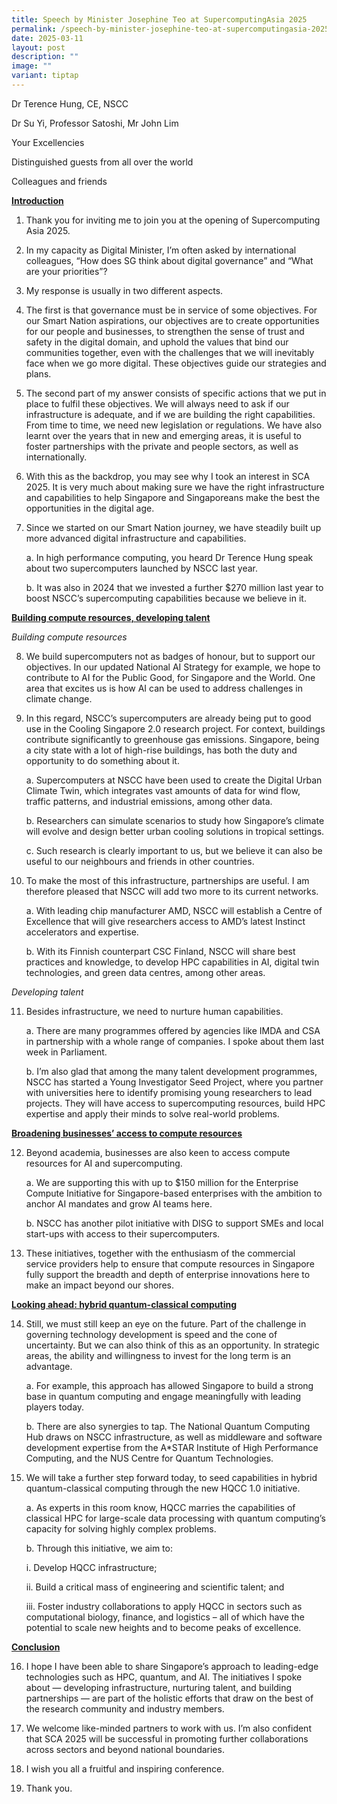 ```yaml
---
title: Speech by Minister Josephine Teo at SupercomputingAsia 2025
permalink: /speech-by-minister-josephine-teo-at-supercomputingasia-2025/
date: 2025-03-11
layout: post
description: ""
image: ""
variant: tiptap
---
```

<p>Dr Terence Hung, CE, NSCC</p>
<p>Dr Su Yi, Professor Satoshi, Mr John Lim</p>
<p>Your Excellencies</p>
<p>Distinguished guests from all over the world</p>
<p>Colleagues and friends</p>
<p><strong><u>Introduction</u></strong>
</p>
<ol data-tight="true" class="tight">
<li>
<p>Thank you for inviting me to join you at the opening of Supercomputing
Asia 2025.</p>
<p></p>
</li>
<li>
<p>In my capacity as Digital Minister, I’m often asked by international colleagues,
“How does SG think about digital governance” and “What are your priorities”?</p>
<p></p>
</li>
<li>
<p>My response is usually in two different aspects.</p>
<p></p>
</li>
<li>
<p>The first is that governance must be in service of some objectives. For
our Smart Nation aspirations, our objectives are to create opportunities
for our people and businesses, to strengthen the sense of trust and safety
in the digital domain, and uphold the values that bind our communities
together, even with the challenges that we will inevitably face when we
go more digital. These objectives guide our strategies and plans.</p>
<p></p>
</li>
<li>
<p>The second part of my answer consists of specific actions that we put
in place to fulfil these objectives. We will always need to ask if our
infrastructure is adequate, and if we are building the right capabilities.
From time to time, we need new legislation or regulations. We have also
learnt over the years that in new and emerging areas, it is useful to foster
partnerships with the private and people sectors, as well as internationally.</p>
<p></p>
</li>
<li>
<p>With this as the backdrop, you may see why I took an interest in SCA 2025.
It is very much about making sure we have the right infrastructure and
capabilities to help Singapore and Singaporeans make the best the opportunities
in the digital age.</p>
<p></p>
</li>
<li>
<p>Since we started on our Smart Nation journey, we have steadily built up
more advanced digital infrastructure and capabilities.</p>
<p>a. In high performance computing, you heard Dr Terence Hung speak about
two supercomputers launched by NSCC last year.</p>
<p>b. It was also in 2024 that we invested a further $270 million last year
to boost NSCC’s supercomputing capabilities because we believe in it.</p>
</li>
</ol>
<p><strong><u>Building compute resources, developing talent</u></strong>
</p>
<p><em>Building compute resources</em>
</p>
<ol start="8" data-tight="true" class="tight">
<li>
<p>We build supercomputers not as badges of honour, but to support our objectives.
In our updated National AI Strategy for example, we hope to contribute
to AI for the Public Good, for Singapore and the World. One area that excites
us is how AI can be used to address challenges in climate change.</p>
<p></p>
</li>
<li>
<p>In this regard, NSCC’s supercomputers are already being put to good use
in the Cooling Singapore 2.0 research project. For context, buildings contribute
significantly to greenhouse gas emissions. Singapore, being a city state
with a lot of high-rise buildings, has both the duty and opportunity to
do something about it.</p>
<p>a. Supercomputers at NSCC have been used to create the Digital Urban Climate
Twin, which integrates vast amounts of data for wind flow, traffic patterns,
and industrial emissions, among other data.</p>
<p>b. Researchers can simulate scenarios to study how Singapore’s climate
will evolve and design better urban cooling solutions in tropical settings.</p>
<p>c. Such research is clearly important to us, but we believe it can also
be useful to our neighbours and friends in other countries.</p>
<p></p>
</li>
<li>
<p>To make the most of this infrastructure, partnerships are useful. I am
therefore pleased that NSCC will add two more to its current networks.</p>
<p>a. With leading chip manufacturer AMD, NSCC will establish a Centre of
Excellence that will give researchers access to AMD’s latest Instinct accelerators
and expertise.</p>
<p>b. With its Finnish counterpart CSC Finland, NSCC will share best practices
and knowledge, to develop HPC capabilities in AI, digital twin technologies,
and green data centres, among other areas.</p>
</li>
</ol>
<p><em>Developing talent</em>
</p>
<ol start="11" data-tight="true" class="tight">
<li>
<p>Besides infrastructure, we need to nurture human capabilities.</p>
<p>a. There are many programmes offered by agencies like IMDA and CSA in
partnership with a whole range of companies. I spoke about them last week
in Parliament.</p>
<p>b. I’m also glad that among the many talent development programmes, NSCC
has started a Young Investigator Seed Project, where you partner with universities
here to identify promising young researchers to lead projects. They will
have access to supercomputing resources, build HPC expertise and apply
their minds to solve real-world problems.</p>
</li>
</ol>
<p><strong><u>Broadening businesses’ access to compute resources</u></strong>
</p>
<ol start="12" data-tight="true" class="tight">
<li>
<p>Beyond academia, businesses are also keen to access compute resources
for AI and supercomputing.</p>
<p>a. We are supporting this with up to $150 million for the Enterprise Compute
Initiative for Singapore-based enterprises with the ambition to anchor
AI mandates and grow AI teams here.</p>
<p>b. NSCC has another pilot initiative with DISG to support SMEs and local
start-ups with access to their supercomputers.</p>
<p></p>
</li>
<li>
<p>These initiatives, together with the enthusiasm of the commercial service
providers help to ensure that compute resources in Singapore fully support
the breadth and depth of enterprise innovations here to make an impact
beyond our shores.</p>
</li>
</ol>
<p><strong><u>Looking ahead: hybrid quantum-classical computing</u></strong>
</p>
<ol start="14" data-tight="true" class="tight">
<li>
<p>Still, we must still keep an eye on the future. Part of the challenge
in governing technology development is speed and the cone of uncertainty.
But we can also think of this as an opportunity. In strategic areas, the
ability and willingness to invest for the long term is an advantage.</p>
<p>a. For example, this approach has allowed Singapore to build a strong
base in quantum computing and engage meaningfully with leading players
today.</p>
<p>b. There are also synergies to tap. The National Quantum Computing Hub
draws on NSCC infrastructure, as well as middleware and software development
expertise from the A*STAR Institute of High Performance Computing, and
the NUS Centre for Quantum Technologies.</p>
<p></p>
</li>
<li>
<p>We will take a further step forward today, to seed capabilities in hybrid
quantum-classical computing through the new HQCC 1.0 initiative.</p>
<p>a. As experts in this room know, HQCC marries the capabilities of classical
HPC for large-scale data processing with quantum computing’s capacity for
solving highly complex problems.</p>
<p>b. Through this initiative, we aim to:</p>
<p>i. Develop HQCC infrastructure;</p>
<p>ii. Build a critical mass of engineering and scientific talent; and</p>
<p>iii. Foster industry collaborations to apply HQCC in sectors such as computational
biology, finance, and logistics – all of which have the potential to scale
new heights and to become peaks of excellence.</p>
</li>
</ol>
<p><strong><u>Conclusion</u></strong>
</p>
<ol start="16" data-tight="true" class="tight">
<li>
<p>I hope I have been able to share Singapore’s approach to leading-edge
technologies such as HPC, quantum, and AI. The initiatives I spoke about
— developing infrastructure, nurturing talent, and building partnerships
— are part of the holistic efforts that draw on the best of the research
community and industry members.</p>
<p></p>
</li>
<li>
<p>We welcome like-minded partners to work with us. I’m also confident that
SCA 2025 will be successful in promoting further collaborations across
sectors and beyond national boundaries.</p>
<p></p>
</li>
<li>
<p>I wish you all a fruitful and inspiring conference.</p>
<p></p>
</li>
<li>
<p>Thank you.</p>
</li>
</ol>
<p></p>